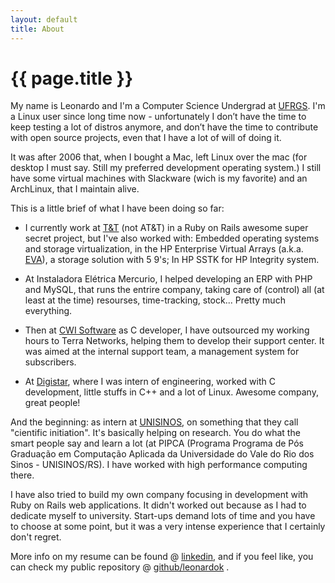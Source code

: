 ```yaml
---
layout: default
title: About
---
```

<h1>{{ page.title }}</h1>

My name is Leonardo and I'm a Computer Science Undergrad at [UFRGS](http://ufrgs.br).
I'm a Linux user since long time now - unfortunately I don’t have the time to 
keep testing a lot of distros anymore, and don’t have the time to contribute 
with open source projects, even that I have a lot of will of doing it.

It was after 2006 that, when I bought a Mac, left Linux over the mac (for 
desktop I must say. Still my preferred development operating system.) I still 
have some virtual machines with Slackware (wich is my favorite) and an 
ArchLinux, that I maintain alive.

This is a little brief of what I have been doing so far:

- I currently work at [T&T](http://www.tet.com.br) (not AT&T) in a Ruby on Rails
awesome super secret project, but I've also worked with: Embedded operating 
systems and storage virtualization, in the HP Enterprise Virtual Arrays (a.k.a.
[EVA](http://h10010.www1.hp.com/wwpc/us/en/sm/WF02d/12169-304616-304648.html)), 
a storage solution with 5 9's; In HP SSTK for HP Integrity system.

- At Instaladora Elétrica Mercurio, I helped developing an ERP with PHP and 
MySQL, that runs the entrire company, taking care of (control) all (at least at
the time) resourses, time-tracking, stock... Pretty much everything.

- Then at [CWI Software](http://www.cwi.com.br/) as C developer, I have 
outsourced my working hours to Terra Networks, helping them to develop their 
support center. It was aimed at the internal support team, a management system 
for subscribers.

- At [Digistar](http://www.digistar.com.br), where I was intern of engineering, 
worked with C development, little stuffs in C++ and a lot of Linux. Awesome 
company, great people! 

And the beginning: as intern at [UNISINOS](http://www.unisinos.br), on something
that they call "cientific initiation". It's basically helping on research. You
do what the smart people say and learn a lot (at PIPCA (Programa Programa de Pós
Graduação em Computação Aplicada da Universidade do Vale do Rio dos Sinos - 
UNISINOS/RS). I have worked with high performance computing there.

I have also tried to build my own company focusing in development with Ruby on 
Rails web applications. It didn't worked out because as I had to dedicate 
myself to university. Start-ups demand lots of time and you have to choose at
some point, but it was a very intense experience that I certainly don't regret. 


 
More info on my resume can be found @ [linkedin](http://br.linkedin.com/in/leokorndorfer), and if 
you feel like, you can check my public repository @ [github/leonardok](http://github.com/leonardok) .


